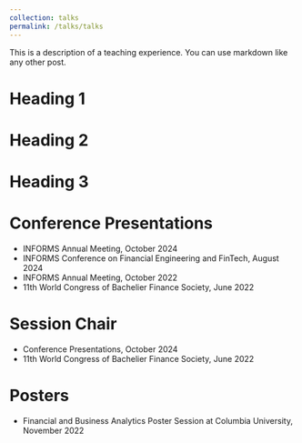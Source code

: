 ```yaml
---
collection: talks
permalink: /talks/talks
---
```


This is a description of a teaching experience. You can use markdown like any other post.

Heading 1
======

Heading 2
======

Heading 3
======

# Conference Presentations

- INFORMS Annual Meeting, October 2024
- INFORMS Conference on Financial Engineering and FinTech, August 2024
- INFORMS Annual Meeting, October 2022
- 11th World Congress of Bachelier Finance Society, June 2022

# Session Chair 

- Conference Presentations, October 2024
- 11th World Congress of Bachelier Finance Society, June 2022

# Posters

- Financial and Business Analytics Poster Session at Columbia University, November 2022
